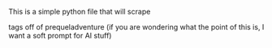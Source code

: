 This is a simple python file that will scrape <p> tags off of prequeladventure
(if you are wondering what the point of this is, I want a soft prompt for AI stuff)